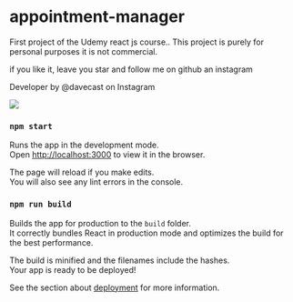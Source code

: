 # appointment-manager
First project of the Udemy react js course.. This project is purely for personal purposes it is not commercial.

if you like it, leave you star and follow me on github an instagram

Developer by @davecast on Instagram

![](https://repository-images.githubusercontent.com/278809364/74db3e80-c620-11ea-9f2e-7050f46c888a)


### `npm start`

Runs the app in the development mode.<br />
Open [http://localhost:3000](http://localhost:3000) to view it in the browser.

The page will reload if you make edits.<br />
You will also see any lint errors in the console.

### `npm run build`

Builds the app for production to the `build` folder.<br />
It correctly bundles React in production mode and optimizes the build for the best performance.

The build is minified and the filenames include the hashes.<br />
Your app is ready to be deployed!

See the section about [deployment](https://facebook.github.io/create-react-app/docs/deployment) for more information.

